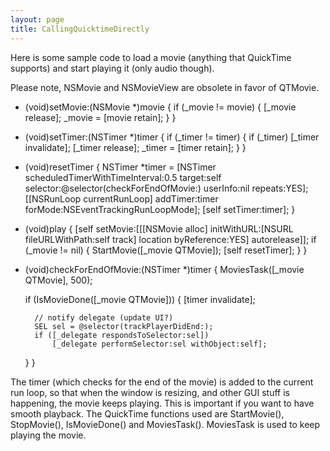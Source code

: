 ```yaml
---
layout: page
title: CallingQuicktimeDirectly
---
```




Here is some sample code to load a movie (anything that QuickTime supports) and start playing it (only audio though).

Please note, NSMovie and NSMovieView are obsolete in favor of QTMovie.

    
- (void)setMovie:(NSMovie *)movie
{
	if (_movie != movie)
	{
		[_movie release];
		_movie = [movie retain];
	}
}

- (void)setTimer:(NSTimer *)timer
{
	if (_timer != timer)
	{
		if (_timer) [_timer invalidate];
		[_timer release];
		_timer = [timer retain];
	}
}

- (void)resetTimer
{
	NSTimer *timer = [NSTimer scheduledTimerWithTimeInterval:0.5 target:self selector:@selector(checkForEndOfMovie:) userInfo:nil repeats:YES];
	[[NSRunLoop currentRunLoop] addTimer:timer forMode:NSEventTrackingRunLoopMode];
	[self setTimer:timer];
}	

- (void)play
{
	[self setMovie:[[[NSMovie alloc] initWithURL:[NSURL fileURLWithPath:self track] location byReference:YES] autorelease]];
	if (_movie != nil)
	{
		StartMovie([_movie QTMovie]);
		[self resetTimer];
	}
}

- (void)checkForEndOfMovie:(NSTimer *)timer
{
	MoviesTask([_movie QTMovie], 500);
	
	if (IsMovieDone([_movie QTMovie]))
	{
		[timer invalidate];
		
		// notify delegate (update UI?)
		SEL sel = @selector(trackPlayerDidEnd:);
		if ([_delegate respondsToSelector:sel])
			[_delegate performSelector:sel withObject:self];
	}
}


The timer (which checks for the end of the movie) is added to the current run loop, so that when the window is resizing, and other GUI stuff is happening, the movie keeps playing. This is important if you want to have smooth playback. The QuickTime functions used are StartMovie(), StopMovie(), IsMovieDone() and MoviesTask(). MoviesTask is used to keep playing the movie.

